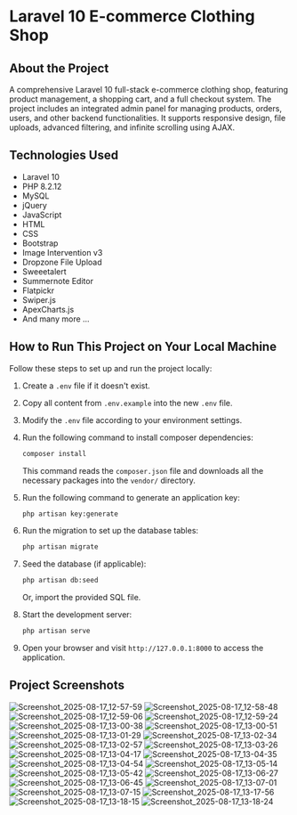 # Laravel 10 E-commerce Clothing Shop

## About the Project
A comprehensive Laravel 10 full-stack e-commerce clothing shop, featuring product management, a shopping cart, and a full checkout system. The project includes an integrated admin panel for managing products, orders, users, and other backend functionalities. It supports responsive design, file uploads, advanced filtering, and infinite scrolling using AJAX.

## Technologies Used
- Laravel 10
- PHP 8.2.12
- MySQL
- jQuery
- JavaScript
- HTML
- CSS
- Bootstrap
- Image Intervention v3
- Dropzone File Upload
- Sweeetalert
- Summernote Editor
- Flatpickr
- Swiper.js
- ApexCharts.js
- And many more ...

## How to Run This Project on Your Local Machine
Follow these steps to set up and run the project locally:

1. Create a `.env` file if it doesn't exist.
2. Copy all content from `.env.example` into the new `.env` file.
3. Modify the `.env` file according to your environment settings.
4. Run the following command to install composer dependencies:
   ```bash
   composer install
   ```
   This command reads the `composer.json` file and downloads all the necessary packages into the `vendor/` directory.
4. Run the following command to generate an application key:
   ```bash
   php artisan key:generate
   ```
5. Run the migration to set up the database tables:
   ```bash
   php artisan migrate
   ```
6. Seed the database (if applicable):
   ```bash
   php artisan db:seed
   ```
   Or, import the provided SQL file.

7. Start the development server:
   ```bash
   php artisan serve
   ```
8. Open your browser and visit `http://127.0.0.1:8000` to access the application.

## Project Screenshots
![Screenshot_2025-08-17_12-57-59](https://github.com/user-attachments/assets/0f3f9e34-3f7d-49c5-b7df-96d4746257b3)
![Screenshot_2025-08-17_12-58-48](https://github.com/user-attachments/assets/ba1873f7-5a75-4fa9-9455-2c1602f20e06)
![Screenshot_2025-08-17_12-59-06](https://github.com/user-attachments/assets/0e74a665-99a6-4155-b576-971d8c8499d4)
![Screenshot_2025-08-17_12-59-24](https://github.com/user-attachments/assets/f2a6ca46-9b57-406a-a845-91963127fd36)
![Screenshot_2025-08-17_13-00-38](https://github.com/user-attachments/assets/778914b0-285d-424f-948e-c9753a78fd49)
![Screenshot_2025-08-17_13-00-51](https://github.com/user-attachments/assets/e478eacb-5176-4c1c-8e3f-887b0a9d28de)
![Screenshot_2025-08-17_13-01-29](https://github.com/user-attachments/assets/5beeeaec-51d8-45f5-96d0-55317132bc30)
![Screenshot_2025-08-17_13-02-34](https://github.com/user-attachments/assets/a44092d2-6e59-4b26-b827-ee30aa25894a)
![Screenshot_2025-08-17_13-02-57](https://github.com/user-attachments/assets/9f1f7061-b1e9-4027-bc6b-03d8b37e5da2)
![Screenshot_2025-08-17_13-03-26](https://github.com/user-attachments/assets/3f892ae4-72d9-4ead-815d-d6cc0b6bc219)
![Screenshot_2025-08-17_13-04-17](https://github.com/user-attachments/assets/0f55398b-a130-4b1d-8e04-a0d45751c575)
![Screenshot_2025-08-17_13-04-35](https://github.com/user-attachments/assets/c60be114-dfa8-4e46-b196-10714ad0978a)
![Screenshot_2025-08-17_13-04-54](https://github.com/user-attachments/assets/50520b99-9ae1-45ee-a0d0-43e454468dd9)
![Screenshot_2025-08-17_13-05-14](https://github.com/user-attachments/assets/8aa504c2-caa8-4169-b7bd-c170fd648f5c)
![Screenshot_2025-08-17_13-05-42](https://github.com/user-attachments/assets/42f57664-92fe-4e1b-b23f-24b58bf6696f)
![Screenshot_2025-08-17_13-06-27](https://github.com/user-attachments/assets/b021a2df-91b0-47b2-a77a-19fecaa56cfd)
![Screenshot_2025-08-17_13-06-45](https://github.com/user-attachments/assets/76d70f84-711e-42ed-9bf5-d01642aa7bf4)
![Screenshot_2025-08-17_13-07-01](https://github.com/user-attachments/assets/855ccf3c-f1c7-4f25-a808-7ca591f03360)
![Screenshot_2025-08-17_13-07-15](https://github.com/user-attachments/assets/f2439fdd-dcbe-43bf-9b24-1032b5a52f38)
![Screenshot_2025-08-17_13-17-56](https://github.com/user-attachments/assets/9a0979cd-92e2-4790-9b04-ae4fd31d3329)
![Screenshot_2025-08-17_13-18-15](https://github.com/user-attachments/assets/67bea094-d3bc-42e7-a530-43b260711ad3)
![Screenshot_2025-08-17_13-18-24](https://github.com/user-attachments/assets/501889fe-8a3b-42f5-9f2a-6a6e64907d16)
